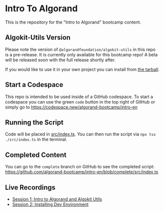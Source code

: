 # Intro To Algorand

This is the repository for the "Intro to Algorand" bootcamp content.

## Algokit-Utils Version

Please note the version of `@algorandfoundation/algokit-utils` in this repo is a pre-release. It is currently only available for this bootcamp repo! A beta will be released soon with the full release shortly after. 

If you would like to use it in your own project you can install from [the tarball](./algorandfoundation-algokit-utils-0.1.0.tgz).

## Start a Codespace

This repo is intended to be used inside of a GitHub codespace. To start a codespace you can use the green `code` button in the top right of GitHub or simply go to https://codespace.new/algorand-bootcamp/intro-en

## Running the Script

Code will be placed in [src/index.ts](./src/index.ts). You can then run the script via `npx tsx ./src/index.ts` in the terminal.

## Completed Content

You can go to the `complete` branch on GitHub to see the completed script: https://github.com/algorand-bootcamp/intro-en/blob/complete/src/index.ts

## Live Recordings
- [Session 1: Intro to Algorand and Algokit Utils](https://drive.google.com/file/d/198ml_pIlUopeHliaWbjU0v4g-vt2F8hI/view?usp=drive_link)
- [Session 2: Installing Dev Environment](https://drive.google.com/file/d/1Q_G4S_o4Ev9F-9QM_IyJdY2vTai3uog1/view?usp=drive_link)
